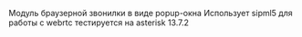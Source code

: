 Модуль браузерной звонилки в виде popup-окна
Использует sipml5 для работы с webrtc
тестируется на asterisk 13.7.2
